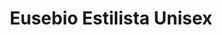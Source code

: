 ---
title: "Eusebio Estilista Unisex"
url: /benejuzar/eusebio-estilista-unisex/
shop: peluquería
---